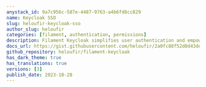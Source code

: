 ```yaml
---
anystack_id: 9a7c956c-587e-4487-9763-a4b6fd8cc829
name: Keycloak SSO
slug: heloufir-keycloak-sso
author_slug: heloufir
categories: [filament, authentication, permissions]
description: Filament Keycloak simplifies user authentication and empowers role-based authorization using the robust Keycloak platform. Secure your applications with ease.
docs_url: https://gist.githubusercontent.com/heloufir/2a0fc88f52d0d43dec45ac24077e3296/raw/abe3a1b445f24625a87d88a449e70d3ede4c4066/filament-keycloak-sso-docs.md
github_repository: heloufir/filament-keycloak
has_dark_theme: true
has_translations: true
versions: [3]
publish_date: 2023-10-28
---
```

